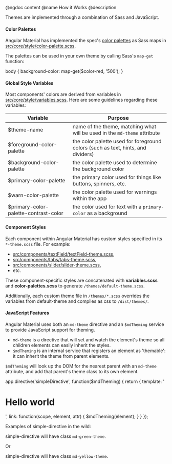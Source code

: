 @ngdoc content
@name How it Works
@description

Themes are implemented through a combination of Sass and JavaScript.

#### Color Palettes

Angular Material has implemented the spec's [color palettes](http://www.google.com/design/spec/style/color.html#color-ui-color-palette) as Sass maps in [src/core/style/color-palette.scss](https://github.com/angular/material/blob/master/src/core/style/color-palette.scss). 

The palettes can be used in your own theme by calling Sass's `map-get` function:

<hljs lang="css">
body {
	background-color: map-get($color-red, '500');
}
</hljs>

#### Global Style Variables

Most components' colors are derived from variables in [src/core/style/variables.scss](https://github.com/angular/material/blob/master/src/core/style/variables.scss). Here are some guidelines regarding these variables:

| Variable | Purpose |
|--------|--------|
| $theme-name | name of the theme, matching what will be used in the `md-theme` attribute |
| $foreground-color-palette | the color palette used for foreground colors (such as text, hints, and dividers) |
| $background-color-palette | the color palette used to determine the background color |
| $primary-color-palette | the primary color used for things like buttons, spinners, etc. |
| $warn-color-palette | the color palette used for warnings within the app |
| $primary-color-palette-contrast-color | the color used for text with a `primary-color` as a background |

#### Component Styles

Each component within Angular Material has custom styles specified in its `*-theme.scss` file. For example: 

- [src/components/textField/textField-theme.scss](https://github.com/angular/material/blob/master/src/components/textField/textField-theme.scss),
- [src/components/tabs/tabs-theme.scss](https://github.com/angular/material/blob/master/src/components/tabs/tabs-theme.scss),
- [src/components/slider/slider-theme.scss](https://github.com/angular/material/blob/master/src/components/slider/slider-theme.scss),
- etc.

These component-specific styles are concatenated with **variables.scss** and **color-palettes.scss** to generate `/themes/default-theme.scss`.

Additionally, each custom theme file in `/themes/*.scss` overrides the variables from default-theme and compiles as css to `/dist/themes/`.

#### JavaScript Features

Angular Material uses both an `md-theme` directive and an `$mdTheming` service to provide JavaScript support for theming.

- `md-theme` is a directive that will set and watch the element's theme so all children elements can easily inherit the styles.
- `$mdTheming` is an internal service that registers an element as 'themable': it can inherit the theme from parent elements.

`$mdTheming` will look up the DOM for the nearest parent with an `md-theme` attribute, and add that parent's theme class to its own element.

<hljs lang="js">
app.directive('simpleDirective', function($mdTheming) {
  return {
    template: '<h1>Hello world</h1>',
    link: function(scope, element, attr) {
      $mdTheming(element);
    }
  }
});
</hljs>

Examples of simple-directive in the wild:

<hljs lang="html">
<div md-theme="green">
  <simple-directive></simple-directive>
</div>
</hljs>

simple-directive will have class `md-green-theme`.

Or

<hljs lang="html">
<div md-theme="green">
  <simple-directive md-theme="yellow"></simple-directive>
</div>
</hljs>

simple-directive will have class `md-yellow-theme`.

